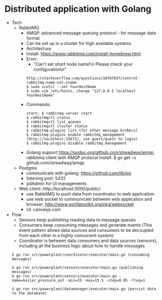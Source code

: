 # Distributed application with Golang
  * Tech
    * RabbitMQ
      * AMQP: advanced message queuing protocol - for message data format
      * Can be set up in a cluster for high available systems
      * Architecture
      * Install: https://www.rabbitmq.com/install-homebrew.html
      * Error:
        * "Can't set short node name!\n Please check your configuration\n"
        ```
        http://stackoverflow.com/questions/10767037/control-rabbitmq-name-not-sname
        $ sudo scutil --set YourHostName
        $ sudo vim /etc/hosts, change "127.0.0.1 localhost YourHostName"
        ```
      * Commands:
        ```
        start: $ rabbitmq-server start
        $ rabbitmqctl status
        $ rabbitmqctl list_queues
        $ rabbitmqctl cluster_status
        $ rabbitmq-plugins list (for other message brokers)
        $ rabbitmq-plugins enable rabbitmq_management (http://localhost:15672/, use guest/guest to login)
        $ rabbitmq-plugins disable rabbitmq_management
        ```
      * Golang support
        https://godoc.org/github.com/streadway/amqp, rabbitmq client with AMQP protocol
        Install: $ go get -u github.com/streadway/amqp
    * Postgres
      * communicate with golang: https://github.com/lib/pq
      * listening port: 5432
      * pdAdmin for UI managements
    * Web client: http://localhost:3000/public/
      * use RabbitMQ to push data from coordinator to web application
      * use web socket to communicate between web application and browser, http://www.gorillatoolkit.org/pkg/websocket
      * UI: canvasjs.com
  * Flow
    * Sensors keep publishing reading data to message queues
    * Consumers keep consuming messages and generate events (This event pattern allows data sources and consumers to be decoupled from each other in a highly concurrent system)
    * Coordinator is between data consumers and data sources (sensors), including all the business logic about how to handle messages
    ```
    $ go run src/powerplant/coordinator/executor/main.go (consuming messages)

    $ go run src/powerplant/sensors/executor/main.go (publishing messages)
    $ go run src/powerplant/sensors/executor/main.go -name=boiler_pressure_out -min=15 -max=15.5 -step=0.05 -freq=1

    $ go run src/powerplant/datamanager/executor/main.go (persist data to the database)
    ```
